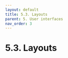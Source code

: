 ```yaml
---
layout: default
title: 5.3. Layouts
parent: 5. User interfaces
nav_order: 3
---
```


# 5.3. Layouts
